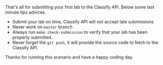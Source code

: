 That's all for submitting your first lab to the Classify API. Below
some last minute tips advices.

- Submit your lab on time, Classify API will not accept late submissions
- Never work on `master` branch
- Always run `make check-submission` to verify that your lab has been properly submitted.
- Never forget the `git push`, it will provide the source code to fetch to the Classify API.

Thanks for running this scenario and have a happy coding day.
